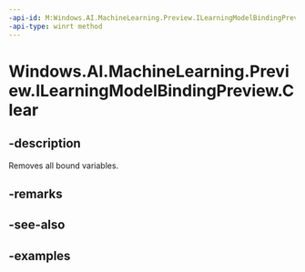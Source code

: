 ```yaml
---
-api-id: M:Windows.AI.MachineLearning.Preview.ILearningModelBindingPreview.Clear
-api-type: winrt method
---
```


<!-- Method syntax.
public void ILearningModelBindingPreview.Clear()
-->

# Windows.AI.MachineLearning.Preview.ILearningModelBindingPreview.Clear

## -description
Removes all bound variables.

## -remarks

## -see-also

## -examples

